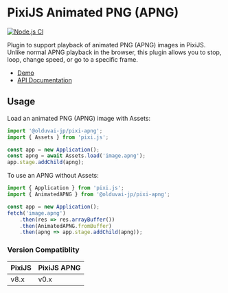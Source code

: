 # PixiJS Animated PNG (APNG)

[![Node.js CI](https://github.com/pixijs-userland/gif/actions/workflows/nodejs.yml/badge.svg?branch=main)](https://github.com/pixijs-userland/gif/actions/workflows/nodejs.yml)

Plugin to support playback of animated PNG (APNG) images in PixiJS. Unlike normal APNG playback in the browser, this plugin allows you to stop, loop, change speed, or go to a specific frame.

* [Demo](https://userland.pixijs.io/gif/examples/)
* [API Documentation](https://userland.pixijs.io/gif/docs/)

## Usage

Load an animated PNG (APNG) image with Assets:

```ts
import '@olduvai-jp/pixi-apng';
import { Assets } from 'pixi.js';

const app = new Application();
const apng = await Assets.load('image.apng');
app.stage.addChild(apng);
```

To use an APNG without Assets:

```ts
import { Application } from 'pixi.js';
import { AnimatedAPNG } from '@olduvai-jp/pixi-apng';

const app = new Application();
fetch('image.apng')
    .then(res => res.arrayBuffer())
    .then(AnimatedAPNG.fromBuffer)
    .then(apng => app.stage.addChild(apng));
```

### Version Compatiblity

| PixiJS | PixiJS APNG |
|--------|-------------|
| v8.x   | v0.x        |
